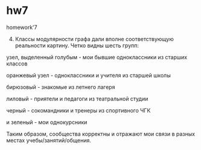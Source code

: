 # hw7
homework'7

4. Классы модулярности графа дали вполне соответствующую реальности картину. Четко видны шесть групп: 

узел, выделенный голубым - мои бывшие одноклассники из старших классов

оранжевый узел - одноклассники и учителя из старшей школы

бирюзовый - знакомые из летнего лагеря

лиловый - приятели и педагоги из театральной студии

черный - сокомандники и тренеры из спортивного ЧГК

и зеленый - мои однокурсники

Таким образом, сообщества корректны и отражают мои связи в разных местах учебы/занятий/общения.
